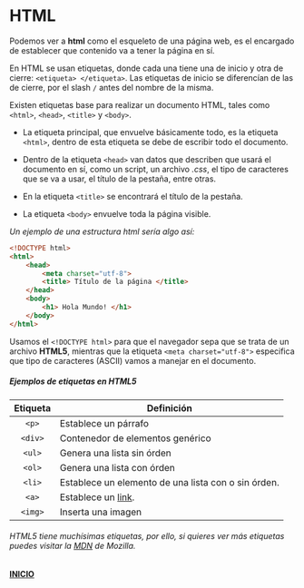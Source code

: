 
# HTML
Podemos ver a **html** como el esqueleto de una página web, es el encargado de establecer que contenido va a tener la página en sí. 

En HTML se usan etiquetas, donde cada una tiene una de inicio y otra de cierre: `<etiqueta> </etiqueta>`. Las etiquetas de inicio se diferencían de las de cierre, por el slash `/` antes del nombre de la misma.

Existen etiquetas base para realizar un documento HTML, tales como `<html>`, `<head>`, `<title>` y `<body>`.

- La etiqueta principal, que envuelve básicamente todo, es la etiqueta `<html>`, dentro de esta etiqueta se debe de escribir todo el documento. 

- Dentro de la etiqueta `<head>` van datos que describen que usará el documento en sí, como un script, un archivo *.css*, el tipo de caracteres que se va a usar, el título de la pestaña, entre otras.

- En la etiqueta `<title>` se encontrará el título de la pestaña.

- La etiqueta `<body>` envuelve toda la página visible.

*Un ejemplo de una estructura html sería algo así:*

```html
<!DOCTYPE html>
<html>
    <head>
        <meta charset="utf-8">
        <title> Título de la página </title>
    </head>
    <body>
        <h1> Hola Mundo! </h1>
    </body>
</html>
```

Usamos el `<!DOCTYPE html>` para que el navegador sepa que se trata de un archivo **HTML5**, mientras que la etiqueta `<meta charset="utf-8">` especifica que tipo de caracteres (ASCII) vamos a manejar en el documento.

##### Ejemplos de etiquetas en HTML5
Etiqueta | Definición
:---: | ---
`<p>` | Establece un párrafo
`<div>` | Contenedor de elementos genérico
`<ul>` | Genera una lista sin órden
`<ol>` | Genera una lista con órden
`<li>`| Establece un elemento de una lista con o sin órden.
`<a>` | Establece un [link](#).
`<img>` | Inserta una imagen

###### HTML5 tiene muchísimas etiquetas, por ello, si quieres ver más etiquetas puedes visitar la [MDN](https://developer.mozilla.org/en-US/docs/Web/HTML/Element) de Mozilla.

#### [INICIO](../../)
